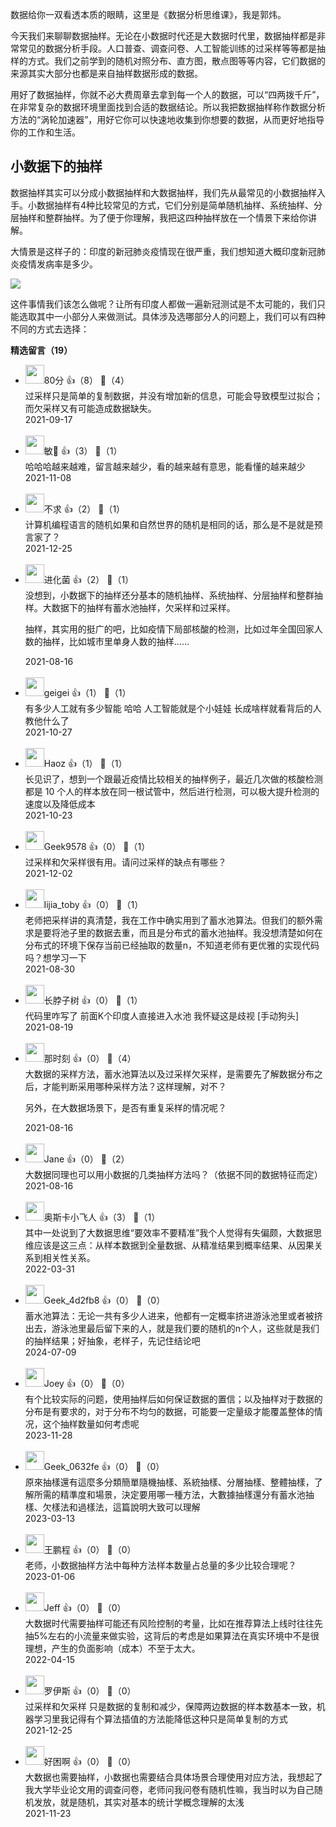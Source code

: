 数据给你一双看透本质的眼睛，这里是《数据分析思维课》，我是郭炜。

今天我们来聊聊数据抽样。无论在小数据时代还是大数据时代里，数据抽样都是非常常见的数据分析手段。人口普查、调查问卷、人工智能训练的过采样等等都是抽样的方式。我们之前学到的随机对照分布、直方图，散点图等等内容，它们数据的来源其实大部分也都是来自抽样数据形成的数据。

用好了数据抽样，你就不必大费周章去拿到每一个人的数据，可以“四两拨千斤”，在非常复杂的数据环境里面找到合适的数据结论。所以我把数据抽样称作数据分析方法的“涡轮加速器”，用好它你可以快速地收集到你想要的数据，从而更好地指导你的工作和生活。

## 小数据下的抽样

数据抽样其实可以分成小数据抽样和大数据抽样，我们先从最常见的小数据抽样入手。小数据抽样有4种比较常见的方式，它们分别是简单随机抽样、系统抽样、分层抽样和整群抽样。为了便于你理解，我把这四种抽样放在一个情景下来给你讲解。

大情景是这样子的：印度的新冠肺炎疫情现在很严重，我们想知道大概印度新冠肺炎疫情发病率是多少。

![](https://static001.geekbang.org/resource/image/c0/fe/c0257f6a45a1b6116ca743a8f9de99fe.png?wh=592x353)

这件事情我们该怎么做呢？让所有印度人都做一遍新冠测试是不太可能的，我们只能选取其中一小部分人来做测试。具体涉及选哪部分人的问题上，我们可以有四种不同的方式去选择：
<div><strong>精选留言（19）</strong></div><ul>
<li><img src="https://static001.geekbang.org/account/avatar/00/19/69/18/74c57d42.jpg" width="30px"><span>80分</span> 👍（8） 💬（4）<div>过采样只是简单的复制数据，并没有增加新的信息，可能会导致模型过拟合；而欠采样又有可能造成数据缺失。</div>2021-09-17</li><br/><li><img src="https://static001.geekbang.org/account/avatar/00/2a/4b/93/57845502.jpg" width="30px"><span>敏🌸</span> 👍（3） 💬（1）<div>哈哈哈越来越难，留言越来越少，看的越来越有意思，能看懂的越来越少</div>2021-11-08</li><br/><li><img src="https://static001.geekbang.org/account/avatar/00/12/cb/81/14dd3bab.jpg" width="30px"><span>不求</span> 👍（2） 💬（1）<div>计算机编程语言的随机如果和自然世界的随机是相同的话，那么是不是就是预言家了？</div>2021-12-25</li><br/><li><img src="https://static001.geekbang.org/account/avatar/00/13/7b/bd/ccb37425.jpg" width="30px"><span>进化菌</span> 👍（2） 💬（1）<div>没想到，小数据下的抽样还分基本的随机抽样、系统抽样、分层抽样和整群抽样。大数据下的抽样有蓄水池抽样，欠采样和过采样。

抽样，其实用的挺广的吧，比如疫情下局部核酸的检测，比如过年全国回家人数的抽样，比如城市里单身人数的抽样……</div>2021-08-16</li><br/><li><img src="https://static001.geekbang.org/account/avatar/00/2a/dd/07/2a969ace.jpg" width="30px"><span>geigei</span> 👍（1） 💬（1）<div>有多少人工就有多少智能 哈哈 人工智能就是个小娃娃 长成啥样就看背后的人教他什么了</div>2021-10-27</li><br/><li><img src="https://static001.geekbang.org/account/avatar/00/0f/9a/c9/08852337.jpg" width="30px"><span>Haoz</span> 👍（1） 💬（1）<div>长见识了，想到一个跟最近疫情比较相关的抽样例子，最近几次做的核酸检测都是 10 个人的样本放在同一根试管中，然后进行检测，可以极大提升检测的速度以及降低成本</div>2021-10-23</li><br/><li><img src="https://static001.geekbang.org/account/avatar/00/2b/6c/39/8b9d989e.jpg" width="30px"><span>Geek9578</span> 👍（0） 💬（1）<div>过采样和欠采样很有用。请问过采样的缺点有哪些？</div>2021-12-02</li><br/><li><img src="https://static001.geekbang.org/account/avatar/00/11/9e/fd/e0aa6a4d.jpg" width="30px"><span>lijia_toby</span> 👍（0） 💬（1）<div>老师把采样讲的真清楚，我在工作中确实用到了蓄水池算法。但我们的额外需求是要将池子里的数据去重，而且是分布式的蓄水池抽样。我没想清楚如何在分布式的环境下保存当前已经抽取的数量n，不知道老师有更优雅的实现代码吗？想学习一下</div>2021-08-30</li><br/><li><img src="https://static001.geekbang.org/account/avatar/00/12/0c/52/f25c3636.jpg" width="30px"><span>长脖子树</span> 👍（0） 💬（1）<div>代码里咋写了  前面K个印度人直接进入水池
我怀疑这是歧视 [手动狗头]</div>2021-08-19</li><br/><li><img src="https://static001.geekbang.org/account/avatar/00/11/8f/cf/890f82d6.jpg" width="30px"><span>那时刻</span> 👍（0） 💬（4）<div>大数据的采样方法，蓄水池算法以及过采样欠采样，是需要先了解数据分布之后，才能判断采用哪种采样方法？这样理解，对不？

另外，在大数据场景下，是否有重复采样的情况呢？</div>2021-08-16</li><br/><li><img src="https://static001.geekbang.org/account/avatar/00/29/8a/83/1e283bf9.jpg" width="30px"><span>Jane</span> 👍（0） 💬（2）<div>大数据同理也可以用小数据的几类抽样方法吗？（依据不同的数据特征而定）</div>2021-08-16</li><br/><li><img src="https://static001.geekbang.org/account/avatar/00/2d/28/97/4de10282.jpg" width="30px"><span>奥斯卡小飞人</span> 👍（3） 💬（1）<div>其中一处说到了大数据思维“要效率不要精准”我个人觉得有失偏颇，大数据思维应该是这三点：从样本数据到全量数据、从精准结果到概率结果、从因果关系到相关性关系。</div>2022-03-31</li><br/><li><img src="" width="30px"><span>Geek_4d2fb8</span> 👍（0） 💬（0）<div>蓄水池算法：无论一共有多少人进来，他都有一定概率挤进游泳池里或者被挤出去，游泳池里最后留下来的人，就是我们要的随机的n个人，这些就是我们的抽样结果；好抽象，老样子，先记住结论吧</div>2024-07-09</li><br/><li><img src="https://thirdwx.qlogo.cn/mmopen/vi_32/SAzVOPToVGWyQGjRqvzCXp4qibnQWBxicPokgfDrRgdibnYfuLv3784vgzH3QbEhw8ROhJZ5XBI1JAdAiaKsibKZ6XA/132" width="30px"><span>Joey</span> 👍（0） 💬（0）<div>有个比较实际的问题，使用抽样后如何保证数据的置信；以及抽样对于数据的分布是有要求的，对于分布不均匀的数据，可能要一定量级才能覆盖整体的情况，这个抽样数量如何考虑呢</div>2023-11-28</li><br/><li><img src="" width="30px"><span>Geek_0632fe</span> 👍（0） 💬（0）<div>原來抽樣還有這麼多分類簡單隨機抽樣、系統抽樣、分層抽樣、整體抽樣，了解所需的精準度和場景，決定要用哪一種方法，大數據抽樣還分有蓄水池抽樣、欠樣法和過樣法，這篇說明大致可以理解</div>2023-03-13</li><br/><li><img src="https://static001.geekbang.org/account/avatar/00/27/24/2d/98af966e.jpg" width="30px"><span>王鹏程</span> 👍（0） 💬（0）<div>老师，小数据抽样方法中每种方法样本数量占总量的多少比较合理呢？</div>2023-01-06</li><br/><li><img src="https://static001.geekbang.org/account/avatar/00/2b/b7/1c/b5c9456b.jpg" width="30px"><span>Jeff</span> 👍（0） 💬（0）<div>大数据时代需要抽样可能还有风险控制的考量，比如在推荐算法上线时往往先抽5%左右的小流量来做实验，这背后的考虑是如果算法在真实环境中不是很理想，产生的负面影响（成本）不至于太大。</div>2022-04-15</li><br/><li><img src="" width="30px"><span>罗伊斯</span> 👍（0） 💬（0）<div>过采样和欠采样 只是数据的复制和减少，保障两边数据的样本数基本一致，机器学习里我记得有个算法插值的方法能降低这种只是简单复制的方式</div>2021-12-25</li><br/><li><img src="https://static001.geekbang.org/account/avatar/00/1f/f5/72/8cbc5cb3.jpg" width="30px"><span>好困啊</span> 👍（0） 💬（0）<div>大数据也需要抽样，小数据也需要结合具体场景合理使用对应方法，我想起了我大学毕业论文用的调查问卷，老师问我问卷有随机性嘛，我当时以为自己随机发放，就是随机，其实对基本的统计学概念理解的太浅</div>2021-11-23</li><br/>
</ul>